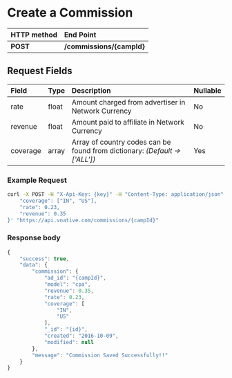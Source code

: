 # Create a Commission

| **HTTP method** | **End Point** |
| :--- | :--- |
| **POST** | **/commissions/{campId}** |

## Request Fields

| Field | Type | Description | Nullable |
| :--- | :--- | :--- | :--- |
| rate | float | Amount charged from advertiser in Network Currency | No |
| revenue | float | Amount paid to affiliate in Network Currency | No |
| coverage | array | Array of country codes can be found from dictionary: _\(Default -&gt; \['ALL'\]\)_ | Yes |

### Example Request

```bash
curl -X POST -H "X-Api-Key: {key}" -H "Content-Type: application/json" -H "Cache-Control: no-cache" -d '{
    "coverage": ["IN", "US"],
    "rate": 0.23,
    "revenue": 0.35
}' "https://api.vnative.com/commissions/{campId}"
```

### **Response body**

```javascript
{
    "success": true,
    "data": {
        "commission": {
            "ad_id": "{campId}",
            "model": "cpa",
            "revenue": 0.35,
            "rate": 0.23,
            "coverage": [
                "IN",
                "US"
            ],
            "_id": "{id}",
            "created": "2016-10-09",
            "modified": null
        },
        "message": "Commission Saved Successfully!!"
    }
}
```

